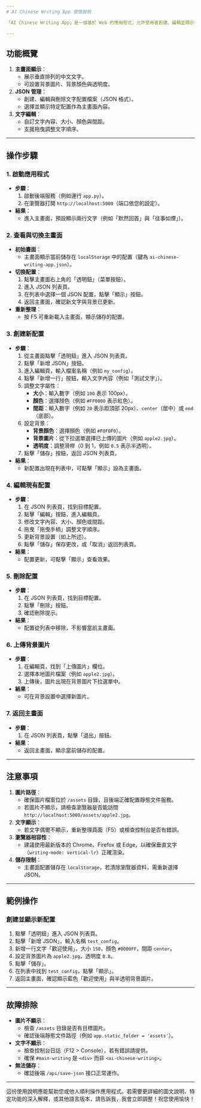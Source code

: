```yaml
---
# AI Chinese Writing App 使用說明

「AI Chinese Writing App」是一個基於 Web 的應用程式，允許使用者創建、編輯並顯示垂直排列的中文文字，並可搭配自訂背景圖片與顏色。以下是應用程式的功能介紹與操作指南。

---
```


## 功能概覽

1. **主畫面顯示**：
   - 展示垂直排列的中文文字。
   - 可設置背景圖片、背景顏色與透明度。
2. **JSON 管理**：
   - 創建、編輯與刪除文字配置檔案（JSON 格式）。
   - 選擇並顯示特定配置作為主畫面內容。
3. **文字編輯**：
   - 自訂文字內容、大小、顏色與間距。
   - 支援拖曳調整文字順序。

---

## 操作步驟

### 1. 啟動應用程式

- **步驟**：
  1. 啟動後端服務（例如運行 `app.py`）。
  2. 在瀏覽器打開 `http://localhost:5000`（端口依您的設定）。
- **結果**：
  - 進入主畫面，預設顯示兩行文字（例如「默然回首」與「往事如煙」）。

### 2. 查看與切換主畫面

- **初始畫面**：
  - 主畫面顯示當前儲存在 `localStorage` 中的配置（鍵為 `ai-chinese-writing-app.json`）。
- **切換配置**：
  1. 點擊主畫面右上角的「透明鈕」（菜單按鈕）。
  2. 進入 JSON 列表頁。
  3. 在列表中選擇一個 JSON 配置，點擊「顯示」按鈕。
  4. 返回主畫面，確認新文字與背景已更新。
- **重新整理**：
  - 按 F5 可重新載入主畫面，顯示儲存的配置。

### 3. 創建新配置

- **步驟**：
  1. 從主畫面點擊「透明鈕」進入 JSON 列表頁。
  2. 點擊「新增 JSON」按鈕。
  3. 進入編輯頁，輸入檔案名稱（例如 `my_config`）。
  4. 點擊「新增一行」按鈕，輸入文字內容（例如「測試文字」）。
  5. 調整文字屬性：
     - **大小**：輸入數字（例如 `100` 表示 100px）。
     - **顏色**：選擇顏色（例如 `#FF0000` 表示紅色）。
     - **間距**：輸入數字（例如 `20` 表示距頂部 20px）、`center`（居中）或 `end`（底部）。
  6. 設定背景：
     - **背景顏色**：選擇顏色（例如 `#F0F0F0`）。
     - **背景圖片**：從下拉選單選擇已上傳的圖片（例如 `apple2.jpg`）。
     - **透明度**：調整滑桿（0 到 1，例如 `0.5` 表示半透明）。
  7. 點擊「儲存」按鈕，返回 JSON 列表頁。
- **結果**：
  - 新配置出現在列表中，可點擊「顯示」設為主畫面。

### 4. 編輯現有配置

- **步驟**：
  1. 在 JSON 列表頁，找到目標配置。
  2. 點擊「編輯」按鈕，進入編輯頁。
  3. 修改文字內容、大小、顏色或間距。
  4. 拖曳「拖曳手柄」調整文字順序。
  5. 更新背景設置（如上所述）。
  6. 點擊「儲存」保存更改，或「取消」返回列表頁。
- **結果**：
  - 配置更新，可點擊「顯示」查看效果。

### 5. 刪除配置

- **步驟**：
  1. 在 JSON 列表頁，找到目標配置。
  2. 點擊「刪除」按鈕。
  3. 確認刪除提示。
- **結果**：
  - 配置從列表中移除，不影響當前主畫面。

### 6. 上傳背景圖片

- **步驟**：
  1. 在編輯頁，找到「上傳圖片」欄位。
  2. 選擇本地圖片檔案（例如 `apple2.jpg`）。
  3. 上傳後，圖片出現在背景圖片下拉選單中。
- **結果**：
  - 可在背景設置中選擇新圖片。

### 7. 返回主畫面

- **步驟**：
  1. 在 JSON 列表頁，點擊「退出」按鈕。
- **結果**：
  - 返回主畫面，顯示當前儲存的配置。

---

## 注意事項

1. **圖片路徑**：
   - 確保圖片檔案位於 `/assets` 目錄，且後端正確配置靜態文件服務。
   - 若圖片不顯示，請檢查瀏覽器是否能訪問 `http://localhost:5000/assets/apple2.jpg`。
2. **文字顯示**：
   - 若文字偶爾不顯示，重新整理頁面（F5）或檢查控制台是否有錯誤。
3. **瀏覽器相容性**：
   - 建議使用最新版本的 Chrome、Firefox 或 Edge，以確保垂直文字（`writing-mode: vertical-lr`）正確渲染。
4. **儲存限制**：
   - 主畫面配置儲存在 `localStorage`，若清除瀏覽器資料，需重新選擇 JSON。

---

## 範例操作

### 創建並顯示新配置

1. 點擊「透明鈕」進入 JSON 列表頁。
2. 點擊「新增 JSON」，輸入名稱 `test_config`。
3. 新增一行文字「歡迎使用」，大小 `150`，顏色 `#0000FF`，間距 `center`。
4. 設定背景圖片為 `apple2.jpg`，透明度 `0.8`。
5. 點擊「儲存」。
6. 在列表中找到 `test_config`，點擊「顯示」。
7. 返回主畫面，確認顯示藍色「歡迎使用」與半透明背景圖片。

---

## 故障排除

- **圖片不顯示**：
  - 檢查 `/assets` 目錄是否有目標圖片。
  - 確認後端靜態文件路徑（例如 `app.static_folder = 'assets'`）。
- **文字不顯示**：
  - 檢查控制台日誌（F12 > Console），若有錯誤請提供。
  - 確保 `#main-writing` 是 `<div>` 而非 `<ai-chinese-writing>`。
- **無法儲存**：
  - 確認後端 `/api/save-json` 接口正常運作。

---

這份使用說明應能幫助您或他人順利操作應用程式。若需要更詳細的圖文說明、特定功能的深入解釋，或其他語言版本，請告訴我，我會立即調整！祝您使用愉快！
